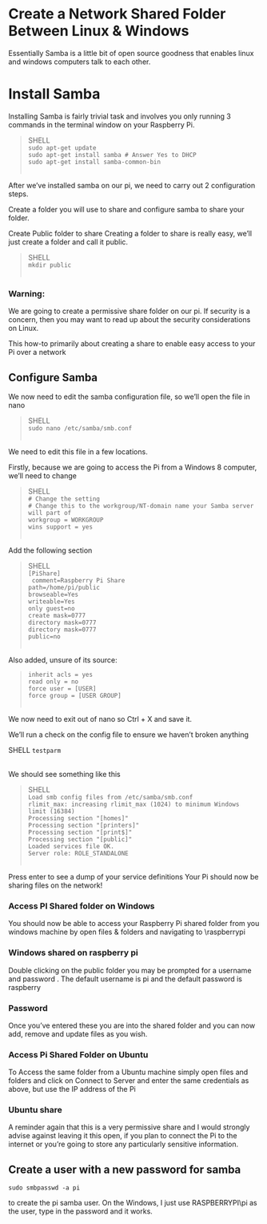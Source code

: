 # Create a Network Shared Folder Between Linux & Windows

Essentially Samba is a little bit of open source goodness that enables linux and windows computers talk to each other.

# Install Samba

Installing Samba is fairly trivial task and involves you only running 3 commands in the terminal window on your Raspberry Pi.


> SHELL   <br>
> `sudo apt-get update`  <br>
> `sudo apt-get install samba # Answer Yes to DHCP`   <br>
> `sudo apt-get install samba-common-bin`  <br><br>


After we’ve installed samba on our pi, we need to carry out 2 configuration steps.

Create a folder you will use to share and configure samba to share your folder.

Create Public folder to share
Creating a folder to share is really easy, we’ll just create a folder and call it public. 

> SHELL  <br>
> `mkdir public`  <br><br>


### Warning:
We are going to create a permissive share folder on our pi.
If security is a concern, then you may want to read up about the security considerations on Linux.

This how-to primarily about creating a share to enable easy access to your Pi over a network

## Configure Samba

We now need to edit the samba configuration file, so we’ll open the file in nano


> SHELL <br>
> `sudo nano /etc/samba/smb.conf`   <br><br>



We need to edit this file in a few locations.

Firstly, because we are going to access the Pi from a Windows 8 computer, we’ll need to change

> SHELL  <br>
> `# Change the setting`   <br>
> `# Change this to the workgroup/NT-domain name your Samba server will part of `  <br>
> `workgroup = WORKGROUP` <br>
> `wins support = yes`  <br> <br>

Add the following section


> SHELL <br>
> `[PiShare]  `   <br>
> ` comment=Raspberry Pi Share`    <br>
> ` path=/home/pi/public `   <br>
> `browseable=Yes `     <br>
> `writeable=Yes`       <br>
> `only guest=no  `     <br>
> `create mask=0777   ` <br>
> `directory mask=0777   `  <br>
> `directory mask=0777   `  <br>
> `public=no           ` <br><br> 
  
 
 Also added, unsure of its source:
 
> `inherit acls = yes`   <br> 
> `read only = no`        <br>
> `force user = [USER]`    <br>
> `force group = [USER GROUP] `    <br><br>
 
 
 
We now need to exit out of nano so Ctrl + X and save it.

We’ll run a check on the config file to ensure we haven’t broken anything

SHELL
`testparm` <br><br>

We should see something like this

> SHELL    <br>
> `Load smb config files from /etc/samba/smb.conf`       <br>
> `rlimit_max: increasing rlimit_max (1024) to minimum Windows limit (16384)`       <br>
> `Processing section "[homes]"`       <br>
> `Processing section "[printers]"`       <br>
> `Processing section "[print$]"`       <br>
> `Processing section "[public]"`       <br>
> `Loaded services file OK.`       <br>
> `Server role: ROLE_STANDALONE`       <br>       <br>


Press enter to see a dump of your service definitions
Your Pi should now be sharing files on the network!

### Access PI Shared folder on Windows
You should now be able to access your Raspberry Pi shared folder from you windows machine by open files & folders and navigating to \\raspberrypi

### Windows shared on raspberry pi
Double clicking on the public folder you may be prompted for a username and password . The default username is pi and the default password is raspberry

### Password
Once you’ve entered these you are into the shared folder and you can now add, remove and update files as you wish.

### Access Pi Shared Folder on Ubuntu
To Access the same folder from a Ubuntu machine simply open files and folders and click on Connect to Server and enter the same credentials as above, but use the IP address of the Pi

### Ubuntu share
A reminder again that this is a very permissive share and I would strongly advise against leaving it this open, if you plan to connect the Pi to the internet or you’re going to store any particularly sensitive information.


## Create a user with a new password for samba

`sudo smbpasswd -a pi`

to create the pi samba user. On the Windows, I just use RASPBERRYPI\pi as the user, type in the password and it works.
